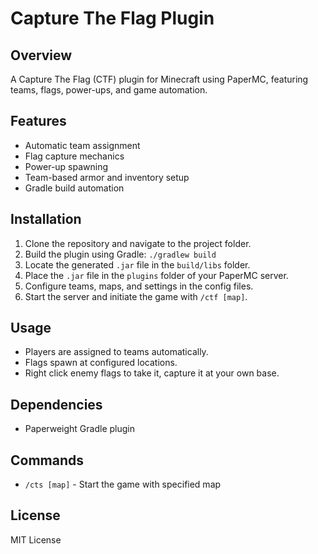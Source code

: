 # Capture The Flag Plugin

## Overview
A Capture The Flag (CTF) plugin for Minecraft using PaperMC, featuring teams, flags, power-ups, and game automation.

## Features
- Automatic team assignment
- Flag capture mechanics
- Power-up spawning
- Team-based armor and inventory setup
- Gradle build automation

## Installation
1. Clone the repository and navigate to the project folder.
2. Build the plugin using Gradle: `./gradlew build`
3. Locate the generated `.jar` file in the `build/libs` folder.
4. Place the `.jar` file in the `plugins` folder of your PaperMC server.
5. Configure teams, maps, and settings in the config files.
6. Start the server and initiate the game with `/ctf [map]`.

## Usage
- Players are assigned to teams automatically.
- Flags spawn at configured locations.
- Right click enemy flags to take it, capture it at your own base.

## Dependencies
- Paperweight Gradle plugin

## Commands
- `/cts [map]` - Start the game with specified map

## License
MIT License

